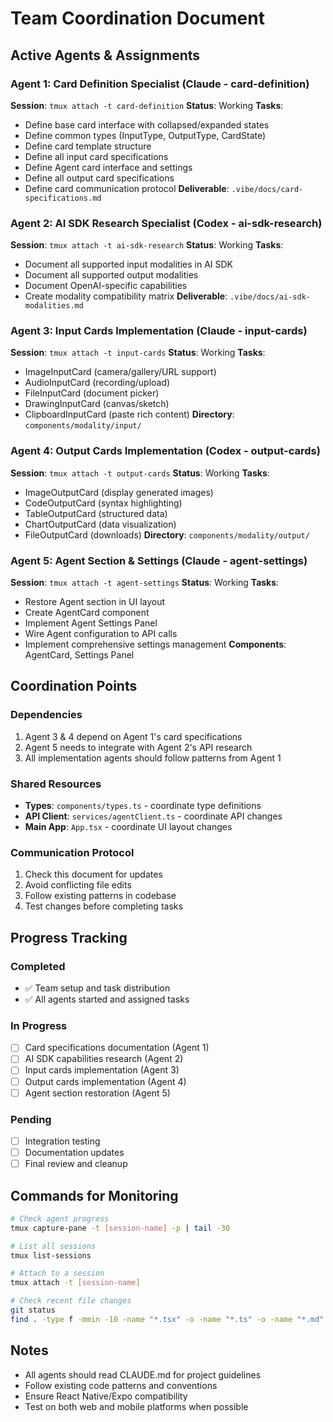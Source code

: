 # Team Coordination Document

## Active Agents & Assignments

### Agent 1: Card Definition Specialist (Claude - card-definition)
**Session**: `tmux attach -t card-definition`
**Status**: Working
**Tasks**:
- Define base card interface with collapsed/expanded states
- Define common types (InputType, OutputType, CardState)
- Define card template structure  
- Define all input card specifications
- Define Agent card interface and settings
- Define all output card specifications
- Define card communication protocol
**Deliverable**: `.vibe/docs/card-specifications.md`

### Agent 2: AI SDK Research Specialist (Codex - ai-sdk-research)  
**Session**: `tmux attach -t ai-sdk-research`
**Status**: Working
**Tasks**:
- Document all supported input modalities in AI SDK
- Document all supported output modalities
- Document OpenAI-specific capabilities
- Create modality compatibility matrix
**Deliverable**: `.vibe/docs/ai-sdk-modalities.md`

### Agent 3: Input Cards Implementation (Claude - input-cards)
**Session**: `tmux attach -t input-cards`
**Status**: Working
**Tasks**:
- ImageInputCard (camera/gallery/URL support)
- AudioInputCard (recording/upload)
- FileInputCard (document picker)
- DrawingInputCard (canvas/sketch)
- ClipboardInputCard (paste rich content)
**Directory**: `components/modality/input/`

### Agent 4: Output Cards Implementation (Codex - output-cards)
**Session**: `tmux attach -t output-cards`
**Status**: Working
**Tasks**:
- ImageOutputCard (display generated images)
- CodeOutputCard (syntax highlighting)
- TableOutputCard (structured data)
- ChartOutputCard (data visualization)
- FileOutputCard (downloads)
**Directory**: `components/modality/output/`

### Agent 5: Agent Section & Settings (Claude - agent-settings)
**Session**: `tmux attach -t agent-settings`
**Status**: Working
**Tasks**:
- Restore Agent section in UI layout
- Create AgentCard component
- Implement Agent Settings Panel
- Wire Agent configuration to API calls
- Implement comprehensive settings management
**Components**: AgentCard, Settings Panel

## Coordination Points

### Dependencies
1. Agent 3 & 4 depend on Agent 1's card specifications
2. Agent 5 needs to integrate with Agent 2's API research
3. All implementation agents should follow patterns from Agent 1

### Shared Resources
- **Types**: `components/types.ts` - coordinate type definitions
- **API Client**: `services/agentClient.ts` - coordinate API changes
- **Main App**: `App.tsx` - coordinate UI layout changes

### Communication Protocol
1. Check this document for updates
2. Avoid conflicting file edits
3. Follow existing patterns in codebase
4. Test changes before completing tasks

## Progress Tracking

### Completed
- ✅ Team setup and task distribution
- ✅ All agents started and assigned tasks

### In Progress  
- [ ] Card specifications documentation (Agent 1)
- [ ] AI SDK capabilities research (Agent 2)
- [ ] Input cards implementation (Agent 3)
- [ ] Output cards implementation (Agent 4)
- [ ] Agent section restoration (Agent 5)

### Pending
- [ ] Integration testing
- [ ] Documentation updates
- [ ] Final review and cleanup

## Commands for Monitoring

```bash
# Check agent progress
tmux capture-pane -t [session-name] -p | tail -30

# List all sessions
tmux list-sessions

# Attach to a session
tmux attach -t [session-name]

# Check recent file changes
git status
find . -type f -mmin -10 -name "*.tsx" -o -name "*.ts" -o -name "*.md"
```

## Notes
- All agents should read CLAUDE.md for project guidelines
- Follow existing code patterns and conventions
- Ensure React Native/Expo compatibility
- Test on both web and mobile platforms when possible